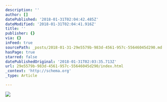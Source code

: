 ```yaml
---
description: ''
author: []
datePublished: '2018-01-31T02:04:42.485Z'
dateModified: '2018-01-31T02:04:41.916Z'
title: ''
publisher: {}
via: {}
inFeed: true
sourcePath: _posts/2018-01-31-29e5579b-983d-4561-957c-55646045d290.md
hasPage: true
starred: false
datePublishedOriginal: '2018-01-31T02:03:35.713Z'
url: 29e5579b-983d-4561-957c-55646045d290/index.html
_context: 'http://schema.org'
_type: Article

---
```

![](https://the-grid-user-content.s3-us-west-2.amazonaws.com/5e78fe9d-bb56-429c-bd81-6d7067bff88a.jpg)